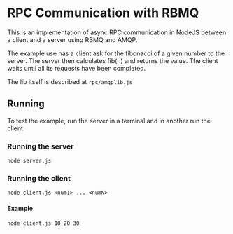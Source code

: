 # RPC Communication with RBMQ

This is an implementation of async RPC communication in NodeJS between a client and a server 
using RBMQ and AMQP.

The example use has a client ask for the fibonacci of a given number to the server. The server then
calculates fib(n) and returns the value. The client waits until all its requests have been completed.

The lib itself is described at ```rpc/amqplib.js ```

## Running
To test the example, run the server in a terminal and in another run the client

### Running the server
  ``` node server.js ```
 
### Running the client
  ``` node client.js <num1> ... <numN> ```
  #### Example
   ``` node client.js 10 20 30 ```
